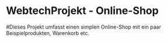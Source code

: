 # WebtechProjekt - Online-Shop
#Dieses Projekt umfasst einen simplen Online-Shop mit ein paar Beispielprodukten, Warenkorb etc.
